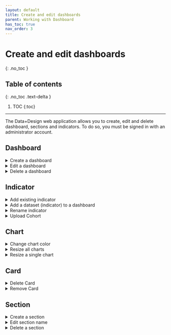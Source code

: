 ```yaml
---
layout: default
title: Create and edit dashboards
parent: Working with Dashboard
has_toc: true
nav_order: 3
---
```


# Create and edit dashboards
{: .no_toc }

## Table of contents
{: .no_toc .text-delta }

1. TOC
{:toc}

---

The Data+Design web application allows you to create, edit and delete dashboard, sections and indicators. To do so, you must be signed in with an administrator account.

## Dashboard
<details markdown="block">
  <summary>
  Create a dashboard
  </summary>
  1. To create a new empty dashboard from scratch, click the Gear button on the main page, then choose Create Dashboard.
  2. Enter the new dashboard name. You can make it into a default dashboard by clicking the Default toggle switch.
  3. Once you’re done, click the Create button.
</details>

<details markdown="block">
  <summary>
  Edit a dashboard
  </summary>
  1.	To make changes on a dashboard, open the dashboard first using Dashboard Selector located in the main page.
  2.	Click the Gear from the dashboard, then choose Edit Dashboard.
  3.	Change the name of the dashboard in the name field and then click Create.
</details>

<details markdown="block">
  <summary>
  Delete a dashboard
  </summary>
  Warning
  Deleting a dashboard will also remove any sections, indicators and alerts you have configured on that dashboard.
  To delete a dashboard you are currently viewing, follow these steps:
  * Click the Gear from the dashboard, then click Delete Dashboard, and then click Confirm to proceed.
</details>

## Indicator
<details markdown="block">
  <summary>
  Add existing indicator
  </summary>
  Add existing indicator to a section.
  1.	Navigate the dashboard, then click the  plus (+) of the section, choose Existing.
  2.	Click the Disclosure button, then choose the indicator.
  3.	Once you’re done, click Create.
</details>

<details markdown="block">
  <summary>
  Add a dataset (indicator) to a dashboard
  </summary>
  You can upload external data in a .csv or excel format through the user interface.
  1.	Navigate the section where you want to upload the indicator and click plus (+).
  2.	Click Upload, a user interface will appear to help you upload the dataset.
  3.	Under Details section, import the .csv or excel, then click Next.
  4.	Under Select Columns section, select the columns that you want to be included in the indicator, then click Next.
  5.	Preview the dataset under Preview section, then click Next.
  6.	Select the update mode under Update Mode section, then click Next.
  7.	Under Name and Describe Your Dataset section, give the indicator a name and choose the appropriate chart.
  8.	Once you’re done, click the Update.
</details>

<details markdown="block">
  <summary>
  Rename indicator
  </summary>
  1.	Navigate the dashboard and click the Gear of the indicator, choose Rename.
  2.	In the Caption field, type the new name for the indicator. You may also want to put some information in the Info text field.
  3.	Click Update to apply changes.
</details>

<details markdown="block">
  <summary>
  Upload Cohort
  </summary>
  1.	Create cohort file for uploading (csv or excel).
  2.	Navigate to the dashboard and click Upload Cohort located just above the sections. A new user interface will appear to help you upload cohort.
  3.	Under Details section, upload the .csv or excel file.
  4.	Once you’re done, click Next.
  5.	Under Student Details and Dataset section, fill in the required fields.
  6.	Once you’re done, click Submit.

  If it was successful, a message should display informing the file was uploaded.
</details>

## Chart

<details markdown="block">
  <summary>
  Change chart color
  </summary>
  Maybe your indicator needs a little something else to make it more impactful. You can change the color of your chart.
  1. Choose the chart that you want to change. Click the Gear button, then choose Change Color.
  2. Click on the color that you want to change and pick the color scheme you want.
  3. Once you’re done, click the Update button.
</details>

<details markdown="block">
  <summary>
  Resize all charts
  </summary>
  You can resize charts in a dashboard all at once in just one click.
  * Navigate the dashboard and click the Gear button located just above the sections, then choose the squares to resize the charts in the dashboard.
</details>

<details markdown="block">
  <summary>
  Resize a single chart
  </summary>
  * Navigate the Card and click the Gear button, then choose the square to resize the chart.
</details>

## Card
<details markdown="block">
  <summary>
  Delete Card
  </summary>
  * Navigate the Card and click the Gear button, then click Delete Dashboard.
</details>

<details markdown="block">
  <summary>
  Remove Card
  </summary>
  * Click on the indicator's Gear button and choose Remove, then click Confirm to remove card from the section.
</details>

## Section
<details markdown="block">
  <summary>
  Create a section
  </summary>
  1. Navigate the dashboard and click the Gear button located just above the sections.
  2. Click Manage Sections, then choose Add.
  4. Enter the new section name.
  5. Once you’re done, click Create.
</details>

<details markdown="block">
  <summary>
  Edit section name
  </summary>
  1. Navigate the section and click the Pencil button.
  2. Give the section a new name.
  3. Once you’re done, click Update.
</details>

<details markdown="block">
  <summary>
  Delete a section
  </summary>
  * Navigate the section and click the Trash bin button, then click Confirm to delete section.
</details>
